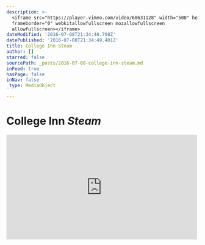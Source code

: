 ```yaml
---
description: >-
  <iframe src="https://player.vimeo.com/video/68631128" width="500" height="275"
  frameborder="0" webkitallowfullscreen mozallowfullscreen
  allowfullscreen></iframe>
dateModified: '2016-07-08T21:34:40.708Z'
datePublished: '2016-07-08T21:34:49.401Z'
title: College Inn Steam
author: []
starred: false
sourcePath: _posts/2016-07-08-college-inn-steam.md
inFeed: true
hasPage: false
inNav: false
_type: MediaObject

---
```

# College Inn _Steam_

<iframe src="https://player.vimeo.com/video/68631128" width="500" height="275" frameborder="0" webkitallowfullscreen mozallowfullscreen allowfullscreen\></iframe\>